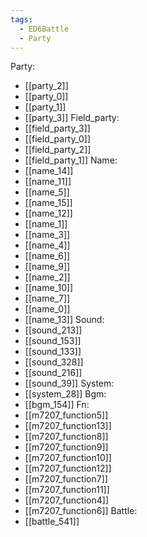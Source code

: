 ```yaml
---
tags:
  - ED6Battle
  - Party
---
```

Party:
- [[party_2]]
- [[party_0]]
- [[party_1]]
- [[party_3]]
Field_party:
- [[field_party_3]]
- [[field_party_0]]
- [[field_party_2]]
- [[field_party_1]]
Name:
- [[name_14]]
- [[name_11]]
- [[name_5]]
- [[name_15]]
- [[name_12]]
- [[name_1]]
- [[name_3]]
- [[name_4]]
- [[name_6]]
- [[name_9]]
- [[name_2]]
- [[name_10]]
- [[name_7]]
- [[name_0]]
- [[name_13]]
Sound:
- [[sound_213]]
- [[sound_153]]
- [[sound_133]]
- [[sound_328]]
- [[sound_216]]
- [[sound_39]]
System:
- [[system_28]]
Bgm:
- [[bgm_154]]
Fn:
- [[m7207_function5]]
- [[m7207_function13]]
- [[m7207_function8]]
- [[m7207_function9]]
- [[m7207_function10]]
- [[m7207_function12]]
- [[m7207_function7]]
- [[m7207_function11]]
- [[m7207_function4]]
- [[m7207_function6]]
Battle:
- [[battle_541]]
